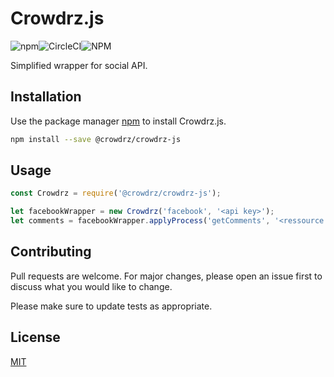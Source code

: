 # Crowdrz.js

![npm](https://img.shields.io/npm/v/@crowdrz/crowdrz-js?style=for-the-badge)![CircleCI](https://img.shields.io/circleci/build/github/crowdrz/crowdrz-js/master?style=for-the-badge)![NPM](https://img.shields.io/npm/l/@crowdrz/crowdrz-js?style=for-the-badge)

Simplified wrapper for social API.

## Installation

Use the package manager [npm](https://www.npmjs.com/) to install Crowdrz.js.

```bash
npm install --save @crowdrz/crowdrz-js
```

## Usage

```javascript
const Crowdrz = require('@crowdrz/crowdrz-js');

let facebookWrapper = new Crowdrz('facebook', '<api key>');
let comments = facebookWrapper.applyProcess('getComments', '<ressource id>');
```

## Contributing

Pull requests are welcome. For major changes, please open an issue first to discuss what you would like to change.

Please make sure to update tests as appropriate.

## License
[MIT](https://choosealicense.com/licenses/mit/)